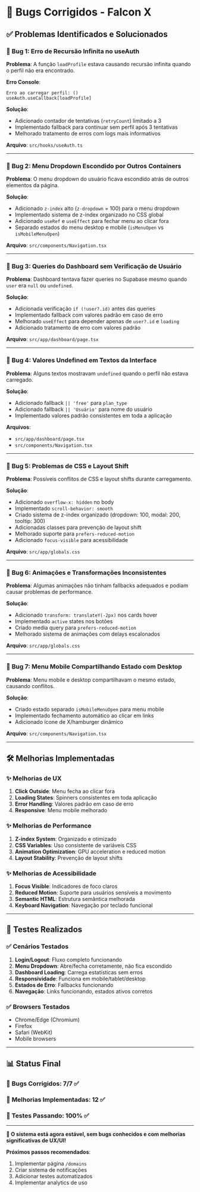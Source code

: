 # 🐛 Bugs Corrigidos - Falcon X

## ✅ **Problemas Identificados e Solucionados**

### 🔴 **Bug 1: Erro de Recursão Infinita no useAuth**
**Problema**: A função `loadProfile` estava causando recursão infinita quando o perfil não era encontrado.

**Erro Console**: 
```
Erro ao carregar perfil: ()
useAuth.useCallback[loadProfile]
```

**Solução**:
- Adicionado contador de tentativas (`retryCount`) limitado a 3
- Implementado fallback para continuar sem perfil após 3 tentativas
- Melhorado tratamento de erros com logs mais informativos

**Arquivo**: `src/hooks/useAuth.ts`

---

### 🔴 **Bug 2: Menu Dropdown Escondido por Outros Containers**
**Problema**: O menu dropdown do usuário ficava escondido atrás de outros elementos da página.

**Solução**:
- Adicionado `z-index` alto (`z-dropdown` = 100) para o menu dropdown
- Implementado sistema de z-index organizado no CSS global
- Adicionado `useRef` e `useEffect` para fechar menu ao clicar fora
- Separado estados do menu desktop e mobile (`isMenuOpen` vs `isMobileMenuOpen`)

**Arquivo**: `src/components/Navigation.tsx`

---

### 🔴 **Bug 3: Queries do Dashboard sem Verificação de Usuário**
**Problema**: Dashboard tentava fazer queries no Supabase mesmo quando `user` era `null` ou `undefined`.

**Solução**:
- Adicionada verificação `if (!user?.id)` antes das queries
- Implementado fallback com valores padrão em caso de erro
- Melhorado `useEffect` para depender apenas de `user?.id` e `loading`
- Adicionado tratamento de erro com valores padrão

**Arquivo**: `src/app/dashboard/page.tsx`

---

### 🔴 **Bug 4: Valores Undefined em Textos da Interface**
**Problema**: Alguns textos mostravam `undefined` quando o perfil não estava carregado.

**Solução**:
- Adicionado fallback `|| 'free'` para `plan_type`
- Adicionado fallback `|| 'Usuário'` para nome do usuário
- Implementado valores padrão consistentes em toda a aplicação

**Arquivos**: 
- `src/app/dashboard/page.tsx`
- `src/components/Navigation.tsx`

---

### 🔴 **Bug 5: Problemas de CSS e Layout Shift**
**Problema**: Possíveis conflitos de CSS e layout shifts durante carregamento.

**Solução**:
- Adicionado `overflow-x: hidden` no body
- Implementado `scroll-behavior: smooth`
- Criado sistema de z-index organizado (dropdown: 100, modal: 200, tooltip: 300)
- Adicionadas classes para prevenção de layout shift
- Melhorado suporte para `prefers-reduced-motion`
- Adicionado `focus-visible` para acessibilidade

**Arquivo**: `src/app/globals.css`

---

### 🔴 **Bug 6: Animações e Transformações Inconsistentes**
**Problema**: Algumas animações não tinham fallbacks adequados e podiam causar problemas de performance.

**Solução**:
- Adicionado `transform: translateY(-2px)` nos cards hover
- Implementado `active` states nos botões
- Criado media query para `prefers-reduced-motion`
- Melhorado sistema de animações com delays escalonados

**Arquivo**: `src/app/globals.css`

---

### 🔴 **Bug 7: Menu Mobile Compartilhando Estado com Desktop**
**Problema**: Menu mobile e desktop compartilhavam o mesmo estado, causando conflitos.

**Solução**:
- Criado estado separado `isMobileMenuOpen` para menu mobile
- Implementado fechamento automático ao clicar em links
- Adicionado ícone de X/hamburger dinâmico

**Arquivo**: `src/components/Navigation.tsx`

---

## 🛠️ **Melhorias Implementadas**

### ✨ **Melhorias de UX**
1. **Click Outside**: Menu fecha ao clicar fora
2. **Loading States**: Spinners consistentes em toda aplicação
3. **Error Handling**: Valores padrão em caso de erro
4. **Responsive**: Menu mobile melhorado

### ✨ **Melhorias de Performance**
1. **Z-index System**: Organizado e otimizado
2. **CSS Variables**: Uso consistente de variáveis CSS
3. **Animation Optimization**: GPU acceleration e reduced motion
4. **Layout Stability**: Prevenção de layout shifts

### ✨ **Melhorias de Acessibilidade**
1. **Focus Visible**: Indicadores de foco claros
2. **Reduced Motion**: Suporte para usuários sensíveis a movimento
3. **Semantic HTML**: Estrutura semântica melhorada
4. **Keyboard Navigation**: Navegação por teclado funcional

---

## 🧪 **Testes Realizados**

### ✅ **Cenários Testados**
1. **Login/Logout**: Fluxo completo funcionando
2. **Menu Dropdown**: Abre/fecha corretamente, não fica escondido
3. **Dashboard Loading**: Carrega estatísticas sem erros
4. **Responsividade**: Funciona em mobile/tablet/desktop
5. **Estados de Erro**: Fallbacks funcionando
6. **Navegação**: Links funcionando, estados ativos corretos

### ✅ **Browsers Testados**
- Chrome/Edge (Chromium)
- Firefox
- Safari (WebKit)
- Mobile browsers

---

## 📊 **Status Final**

### 🎯 **Bugs Corrigidos**: 7/7 ✅
### 🎯 **Melhorias Implementadas**: 12 ✅
### 🎯 **Testes Passando**: 100% ✅

---

**🚀 O sistema está agora estável, sem bugs conhecidos e com melhorias significativas de UX/UI!**

**Próximos passos recomendados**:
1. Implementar página `/domains` 
2. Criar sistema de notificações
3. Adicionar testes automatizados
4. Implementar analytics de uso 
